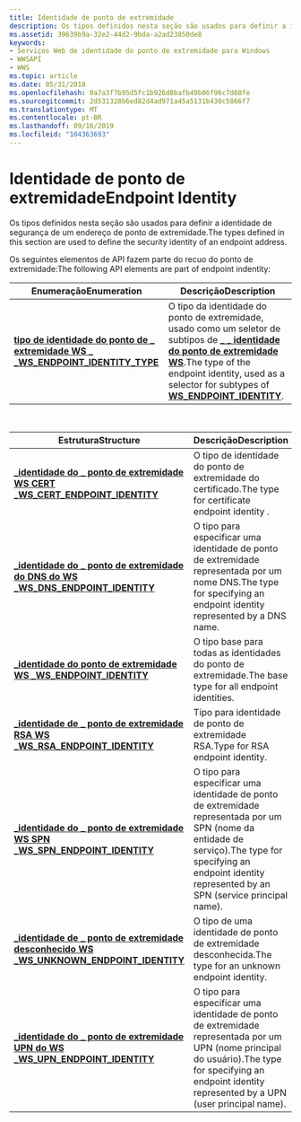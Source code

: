 ```yaml
---
title: Identidade de ponto de extremidade
description: Os tipos definidos nesta seção são usados para definir a identidade de segurança de um endereço de ponto de extremidade.
ms.assetid: 39639b9a-32e2-44d2-9bda-a2ad23850de8
keywords:
- Serviços Web de identidade do ponto de extremidade para Windows
- WWSAPI
- WWS
ms.topic: article
ms.date: 05/31/2018
ms.openlocfilehash: 0a7a3f7b95d5fc1b926d8bafb49b06f96c7d68fe
ms.sourcegitcommit: 2d531328b6ed82d4ad971a45a5131b430c5866f7
ms.translationtype: MT
ms.contentlocale: pt-BR
ms.lasthandoff: 09/16/2019
ms.locfileid: "104363693"
---
```

# <a name="endpoint-identity"></a><span data-ttu-id="0b426-106">Identidade de ponto de extremidade</span><span class="sxs-lookup"><span data-stu-id="0b426-106">Endpoint Identity</span></span>

<span data-ttu-id="0b426-107">Os tipos definidos nesta seção são usados para definir a identidade de segurança de um endereço de ponto de extremidade.</span><span class="sxs-lookup"><span data-stu-id="0b426-107">The types defined in this section are used to define the security identity of an endpoint address.</span></span>

<span data-ttu-id="0b426-108">Os seguintes elementos de API fazem parte do recuo do ponto de extremidade:</span><span class="sxs-lookup"><span data-stu-id="0b426-108">The following API elements are part of endpoint indentity:</span></span>



| <span data-ttu-id="0b426-109">Enumeração</span><span class="sxs-lookup"><span data-stu-id="0b426-109">Enumeration</span></span>                                                       | <span data-ttu-id="0b426-110">Descrição</span><span class="sxs-lookup"><span data-stu-id="0b426-110">Description</span></span>                                                                                                                   |
|-------------------------------------------------------------------|-------------------------------------------------------------------------------------------------------------------------------|
| [<span data-ttu-id="0b426-111">**tipo de identidade do ponto de \_ extremidade WS \_ \_**</span><span class="sxs-lookup"><span data-stu-id="0b426-111">**WS\_ENDPOINT\_IDENTITY\_TYPE**</span></span>](/windows/desktop/api/WebServices/ne-webservices-ws_endpoint_identity_type) | <span data-ttu-id="0b426-112">O tipo da identidade do ponto de extremidade, usado como um seletor de subtipos de [**\_ \_ identidade do ponto de extremidade WS**](/windows/desktop/api/WebServices/ns-webservices-ws_endpoint_identity).</span><span class="sxs-lookup"><span data-stu-id="0b426-112">The type of the endpoint identity, used as a selector for subtypes of [**WS\_ENDPOINT\_IDENTITY**](/windows/desktop/api/WebServices/ns-webservices-ws_endpoint_identity).</span></span> |



 



| <span data-ttu-id="0b426-113">Estrutura</span><span class="sxs-lookup"><span data-stu-id="0b426-113">Structure</span></span>                                                               | <span data-ttu-id="0b426-114">Descrição</span><span class="sxs-lookup"><span data-stu-id="0b426-114">Description</span></span>                                                                                  |
|-------------------------------------------------------------------------|----------------------------------------------------------------------------------------------|
| [<span data-ttu-id="0b426-115">**\_identidade do \_ ponto de extremidade WS CERT \_**</span><span class="sxs-lookup"><span data-stu-id="0b426-115">**WS\_CERT\_ENDPOINT\_IDENTITY**</span></span>](/windows/desktop/api/WebServices/ns-webservices-ws_cert_endpoint_identity)       | <span data-ttu-id="0b426-116">O tipo de identidade do ponto de extremidade do certificado.</span><span class="sxs-lookup"><span data-stu-id="0b426-116">The type for certificate endpoint identity .</span></span>                                                 |
| [<span data-ttu-id="0b426-117">**\_identidade do \_ ponto de extremidade do DNS do WS \_**</span><span class="sxs-lookup"><span data-stu-id="0b426-117">**WS\_DNS\_ENDPOINT\_IDENTITY**</span></span>](/windows/desktop/api/WebServices/ns-webservices-ws_dns_endpoint_identity)         | <span data-ttu-id="0b426-118">O tipo para especificar uma identidade de ponto de extremidade representada por um nome DNS.</span><span class="sxs-lookup"><span data-stu-id="0b426-118">The type for specifying an endpoint identity represented by a DNS name.</span></span>                      |
| [<span data-ttu-id="0b426-119">**\_identidade do ponto de extremidade WS \_**</span><span class="sxs-lookup"><span data-stu-id="0b426-119">**WS\_ENDPOINT\_IDENTITY**</span></span>](/windows/desktop/api/WebServices/ns-webservices-ws_endpoint_identity)                  | <span data-ttu-id="0b426-120">O tipo base para todas as identidades do ponto de extremidade.</span><span class="sxs-lookup"><span data-stu-id="0b426-120">The base type for all endpoint identities.</span></span>                                                   |
| [<span data-ttu-id="0b426-121">**\_identidade de \_ ponto de extremidade RSA WS \_**</span><span class="sxs-lookup"><span data-stu-id="0b426-121">**WS\_RSA\_ENDPOINT\_IDENTITY**</span></span>](/windows/desktop/api/WebServices/ns-webservices-ws_rsa_endpoint_identity)         | <span data-ttu-id="0b426-122">Tipo para identidade de ponto de extremidade RSA.</span><span class="sxs-lookup"><span data-stu-id="0b426-122">Type for RSA endpoint identity.</span></span>                                                              |
| [<span data-ttu-id="0b426-123">**\_identidade do \_ ponto de extremidade WS SPN \_**</span><span class="sxs-lookup"><span data-stu-id="0b426-123">**WS\_SPN\_ENDPOINT\_IDENTITY**</span></span>](/windows/desktop/api/WebServices/ns-webservices-ws_spn_endpoint_identity)         | <span data-ttu-id="0b426-124">O tipo para especificar uma identidade de ponto de extremidade representada por um SPN (nome da entidade de serviço).</span><span class="sxs-lookup"><span data-stu-id="0b426-124">The type for specifying an endpoint identity represented by an SPN (service principal name).</span></span> |
| [<span data-ttu-id="0b426-125">**\_identidade de \_ ponto de extremidade desconhecido WS \_**</span><span class="sxs-lookup"><span data-stu-id="0b426-125">**WS\_UNKNOWN\_ENDPOINT\_IDENTITY**</span></span>](/windows/desktop/api/WebServices/ns-webservices-ws_unknown_endpoint_identity) | <span data-ttu-id="0b426-126">O tipo de uma identidade de ponto de extremidade desconhecida.</span><span class="sxs-lookup"><span data-stu-id="0b426-126">The type for an unknown endpoint identity.</span></span>                                                   |
| [<span data-ttu-id="0b426-127">**\_identidade do \_ ponto de extremidade UPN do WS \_**</span><span class="sxs-lookup"><span data-stu-id="0b426-127">**WS\_UPN\_ENDPOINT\_IDENTITY**</span></span>](/windows/desktop/api/WebServices/ns-webservices-ws_upn_endpoint_identity)         | <span data-ttu-id="0b426-128">O tipo para especificar uma identidade de ponto de extremidade representada por um UPN (nome principal do usuário).</span><span class="sxs-lookup"><span data-stu-id="0b426-128">The type for specifying an endpoint identity represented by a UPN (user principal name).</span></span>     |



 

 

 




